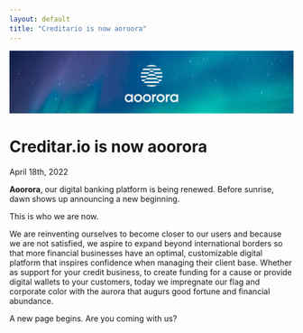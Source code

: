 ```yaml
---
layout: default
title: "Creditario is now aoroora"
---
```


<main>
<img class="w-full" src="/images/rebrand-banner.jpg"/>
<div class="bg-skin-inverted">
<div class="py-16 mx-auto max-w-7xl px-4 sm:py-24 sm:px-6 lg:py-32">
<h1 class="text-4xl tracking-tight font-extrabold text-skin-alternate-2 sm:text-5xl md:text-6xl">
  <span class="text-skin-accented">Creditar.io is now </span>aoorora
</h1>
<p class="mt-6 pb-8">
April 18th, 2022
</p>
<p class="mt-6 mx-auto text-base text-skin-muted sm:text-lg md:mt-5 md:text-xl">
<b>Aoorora</b>, our digital banking platform is being renewed. Before sunrise, dawn shows up announcing a new beginning.
</p>
<p class="mt-3 mx-auto text-base text-skin-muted sm:text-lg md:mt-5 md:text-xl">
This is who we are now.
</p>

<p class="mt-3 mx-auto text-base text-skin-muted sm:text-lg md:mt-5 md:text-xl">
We are reinventing ourselves to become closer to our users and because we are not satisfied, we aspire to expand beyond
international borders so that more financial businesses have an optimal, customizable digital platform that inspires confidence
when managing their client base. Whether as support for your credit business, to create funding for a cause or provide digital wallets to your
customers, today we impregnate our flag and corporate color with the aurora that augurs good fortune and financial abundance.
</p>

<p class="mt-3 mx-auto text-base text-skin-muted sm:text-lg md:mt-5 md:text-xl">
A new page begins. Are you coming with us?
</p>
</div>
</div>
</main>
